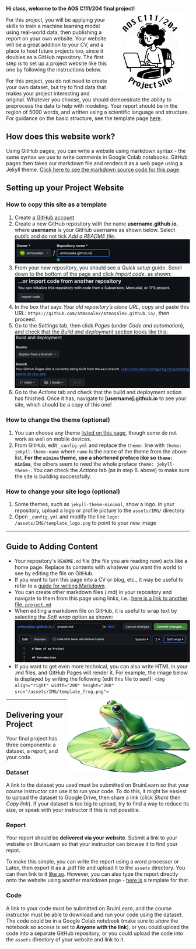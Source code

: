 **Hi class, welcome to the AOS C111/204 final project!** <img align="right" width="220" height="220" src="/assets/IMG/template_logo.png">

For this project, you will be applying your skills to train a machine learning model using real-world data, then publishing a report on your own website. Your website will be a great addition to your CV, and a place to host future projects too, since it doubles as a GitHub repository. The first step is to set up a project website like this one by following the instructions below. 

For this project, you do not need to create your own dataset, but try to find data that makes your project interesting and original. Whatever you choose, you should demonstrate the ability to preprocess the data to help with modeling. Your report should be in the region of 5000 words, and written using a scientific language and structure. For guidance on the basic structure, see the template page [here](/project.md).

## How does this website work?

Using GitHub pages, you can write a website using markdown syntax - the same syntax we use to write comments in Google Colab notebooks. GitHub pages then takes our markdown file and renders it as a web page using a Jekyll theme. [Click here to see the markdown source code for this page](https://github.com/atmosalex/atmosalex.github.io/blob/main/README.md?plain=1).

## Setting up your Project Website

### How to copy this site as a template
1.  Create [a GitHub account](https://github.com/)
2.	Create a new GitHub repository with the name **username.github.io**, where **username** is your GitHub username as shown below. Select *public* and do not tick *Add a README file*. [![screenshot][1]][1]
3.	From your new repository, you should see a *Quick setup* guide. Scroll down to the bottom of the page and click *Import code*, as shown: [![screenshot][2]][2]
4.	In the box that says *Your old repository’s clone URL*, copy and paste this URL: `https://github.com/atmosalex/atmosalex.github.io/`, then proceed.
5.	Go to the *Settings* tab, then click *Pages* (under *Code and automation*), and check that the *Build and deployment* section looks like this: [![screenshot][3]][3]
6.	Go to the *Actions* tab and check that the build and deployment action has finished. Once it has, navigate to **[username].github.io** to see your site, which should be a copy of this one!

[1]: /assets/IMG/instr_create.png
[2]: /assets/IMG/instr_import.png
[3]: /assets/IMG/instr_bd.png

### How to change the theme (optional)
1.	You can choose any theme [listed on this page](https://pages.github.com/themes/), though some do not work as well on mobile devices.
2.	From GitHub, edit `_config.yml` and replace the `theme:` line with `theme: jekyll-theme-name` where `name` is the name of the theme from the above list. **For the `minima` theme, use a shortened preface like so `theme: minima`**, the others seem to need the whole preface `theme: jekyll-theme-`. You can check the *Actions* tab (as in step 6. above) to make sure the site is building successfully.

### How to change your site logo (optional)
1. Some themes, such as `jekyll-theme-minimal`, show a logo. In your repository, upload a logo or profile picture to the `assets/IMG/` directory
2. Open `_config.yml` and modify the line `logo: /assets/IMG/template_logo.png` to point to your new image

***

## Guide to Adding Content
* Your repository's `README.md` file (the file you are reading now) acts like a home page. Replace its contents with whatever you want the world to see by editing the file on GitHub.
* If you want to turn this page into a CV or blog, etc., it may be useful to refer to a [guide for writing Markdown](https://www.markdownguide.org/basic-syntax/).
* You can create other markdown files (.md) in your repository and navigate to them from this page using links, i.e.: [here is a link to another file, `project.md`](project.md)
* When editing a markdown file on GitHub, it is useful to wrap text by selecting the *Soft wrap* option as shown: ![screenshot](/assets/IMG/instr_wrap.png)
* If you want to get even more technical, you can also write HTML in your .md files, and GitHub Pages will render it. For example, the image below is displayed by writing the following (edit this file to see!): `<img align="right" width="200" height="200" src="/assets/IMG/template_frog.png">`
<img align="right" width="337" height="200" src="/assets/IMG/template_frog.png"> 

***

## Delivering your Project

Your final project has three components: a dataset, a report, and your code.

### Dataset

A link to the dataset you used must be submitted on BruinLearn so that your course instructor can use it to run your code. To do this, it might be easiest to upload the dataset to Google Drive, then share a link (click *Share* then *Copy link*). If your dataset is too big to upload, try to find a way to reduce its size, or speak with your instructor if this is not possible.

### Report

Your report should be **delivered via your website**. Submit a link to your website on BruinLearn so that your instructor can browse it to find your repot. 

To make this simple, you can write the report using a word processor or Latex, then export it as a .pdf file and upload it to the `assets` directory. You can then link to it [like so](/assets/project_demo.pdf). However, you can also type the report directly onto the website using another markdown page - [here is](/project.md) a template for that.

### Code

A link to your code must be submitted on BruinLearn, and the course instructor must be able to download and run your code using the dataset. The code could be in a Google Colab notebook (make sure to *share* the notebook so access is set to **Anyone with the link**), or you could upload the code into a separate GitHub repository, or you could upload the code into the `assets` directory of your website and link to it. 

